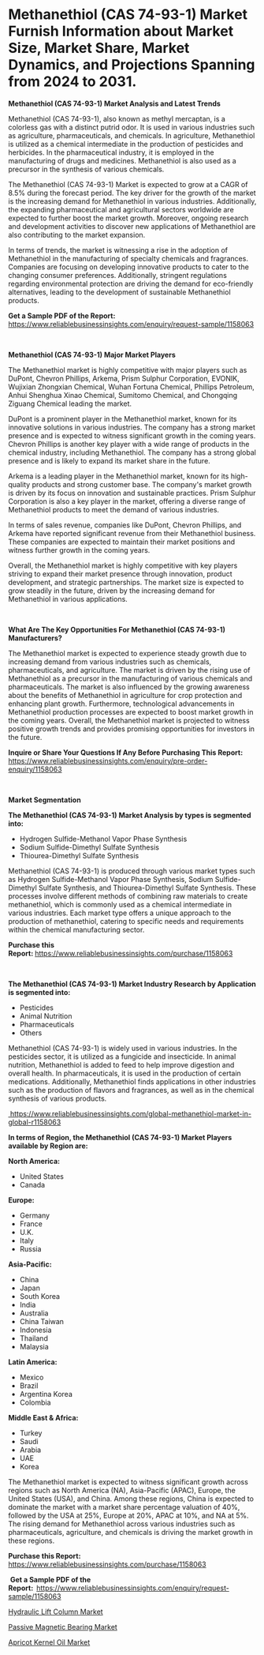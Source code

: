 <p><h1>Methanethiol (CAS 74-93-1) Market Furnish Information about Market Size, Market Share, Market Dynamics, and Projections Spanning from 2024 to 2031.</h1></p><p><strong>Methanethiol (CAS 74-93-1) Market Analysis and Latest Trends</strong></p>
<p><p>Methanethiol (CAS 74-93-1), also known as methyl mercaptan, is a colorless gas with a distinct putrid odor. It is used in various industries such as agriculture, pharmaceuticals, and chemicals. In agriculture, Methanethiol is utilized as a chemical intermediate in the production of pesticides and herbicides. In the pharmaceutical industry, it is employed in the manufacturing of drugs and medicines. Methanethiol is also used as a precursor in the synthesis of various chemicals.</p><p>The Methanethiol (CAS 74-93-1) Market is expected to grow at a CAGR of 8.5% during the forecast period. The key driver for the growth of the market is the increasing demand for Methanethiol in various industries. Additionally, the expanding pharmaceutical and agricultural sectors worldwide are expected to further boost the market growth. Moreover, ongoing research and development activities to discover new applications of Methanethiol are also contributing to the market expansion.</p><p>In terms of trends, the market is witnessing a rise in the adoption of Methanethiol in the manufacturing of specialty chemicals and fragrances. Companies are focusing on developing innovative products to cater to the changing consumer preferences. Additionally, stringent regulations regarding environmental protection are driving the demand for eco-friendly alternatives, leading to the development of sustainable Methanethiol products.</p></p>
<p><strong>Get a Sample PDF of the Report:&nbsp;</strong> <a href="https://www.reliablebusinessinsights.com/enquiry/request-sample/1158063">https://www.reliablebusinessinsights.com/enquiry/request-sample/1158063</a></p>
<p>&nbsp;</p>
<p><strong>Methanethiol (CAS 74-93-1) Major Market Players</strong></p>
<p><p>The Methanethiol market is highly competitive with major players such as DuPont, Chevron Phillips, Arkema, Prism Sulphur Corporation, EVONIK, Wujixian Zhongxian Chemical, Wuhan Fortuna Chemical, Phillips Petroleum, Anhui Shenghua Xinao Chemical, Sumitomo Chemical, and Chongqing Ziguang Chemical leading the market.</p><p>DuPont is a prominent player in the Methanethiol market, known for its innovative solutions in various industries. The company has a strong market presence and is expected to witness significant growth in the coming years. Chevron Phillips is another key player with a wide range of products in the chemical industry, including Methanethiol. The company has a strong global presence and is likely to expand its market share in the future.</p><p>Arkema is a leading player in the Methanethiol market, known for its high-quality products and strong customer base. The company's market growth is driven by its focus on innovation and sustainable practices. Prism Sulphur Corporation is also a key player in the market, offering a diverse range of Methanethiol products to meet the demand of various industries.</p><p>In terms of sales revenue, companies like DuPont, Chevron Phillips, and Arkema have reported significant revenue from their Methanethiol business. These companies are expected to maintain their market positions and witness further growth in the coming years.</p><p>Overall, the Methanethiol market is highly competitive with key players striving to expand their market presence through innovation, product development, and strategic partnerships. The market size is expected to grow steadily in the future, driven by the increasing demand for Methanethiol in various applications.</p></p>
<p>&nbsp;</p>
<p><strong>What Are The Key Opportunities For Methanethiol (CAS 74-93-1) Manufacturers?</strong></p>
<p><p>The Methanethiol market is expected to experience steady growth due to increasing demand from various industries such as chemicals, pharmaceuticals, and agriculture. The market is driven by the rising use of Methanethiol as a precursor in the manufacturing of various chemicals and pharmaceuticals. The market is also influenced by the growing awareness about the benefits of Methanethiol in agriculture for crop protection and enhancing plant growth. Furthermore, technological advancements in Methanethiol production processes are expected to boost market growth in the coming years. Overall, the Methanethiol market is projected to witness positive growth trends and provides promising opportunities for investors in the future.</p></p>
<p><strong>Inquire or Share Your Questions If Any Before Purchasing This Report:</strong> <a href="https://www.reliablebusinessinsights.com/enquiry/pre-order-enquiry/1158063">https://www.reliablebusinessinsights.com/enquiry/pre-order-enquiry/1158063</a></p>
<p>&nbsp;</p>
<p><strong>Market Segmentation</strong></p>
<p><strong>The Methanethiol (CAS 74-93-1) Market Analysis by types is segmented into:</strong></p>
<p><ul><li>Hydrogen Sulfide-Methanol Vapor Phase Synthesis</li><li>Sodium Sulfide-Dimethyl Sulfate Synthesis</li><li>Thiourea-Dimethyl Sulfate Synthesis</li></ul></p>
<p><p>Methanethiol (CAS 74-93-1) is produced through various market types such as Hydrogen Sulfide-Methanol Vapor Phase Synthesis, Sodium Sulfide-Dimethyl Sulfate Synthesis, and Thiourea-Dimethyl Sulfate Synthesis. These processes involve different methods of combining raw materials to create methanethiol, which is commonly used as a chemical intermediate in various industries. Each market type offers a unique approach to the production of methanethiol, catering to specific needs and requirements within the chemical manufacturing sector.</p></p>
<p><strong>Purchase this Report:&nbsp;</strong><a href="https://www.reliablebusinessinsights.com/purchase/1158063">https://www.reliablebusinessinsights.com/purchase/1158063</a></p>
<p>&nbsp;</p>
<p><strong>The Methanethiol (CAS 74-93-1) Market Industry Research by Application is segmented into:</strong></p>
<p><ul><li>Pesticides</li><li>Animal Nutrition</li><li>Pharmaceuticals</li><li>Others</li></ul></p>
<p><p>Methanethiol (CAS 74-93-1) is widely used in various industries. In the pesticides sector, it is utilized as a fungicide and insecticide. In animal nutrition, Methanethiol is added to feed to help improve digestion and overall health. In pharmaceuticals, it is used in the production of certain medications. Additionally, Methanethiol finds applications in other industries such as the production of flavors and fragrances, as well as in the chemical synthesis of various products.</p></p>
<p><a href="https://www.reliablebusinessinsights.com/global-methanethiol-market-in-global-r1158063">&nbsp;https://www.reliablebusinessinsights.com/global-methanethiol-market-in-global-r1158063</a></p>
<p><strong>In terms of Region, the Methanethiol (CAS 74-93-1) Market Players available by Region are:</strong></p>
<p>
    <p> <strong> North America: </strong>
        <ul>
            <li>United States</li>
            <li>Canada</li>
        </ul>
        </p> 
    <p> <strong> Europe: </strong>
        <ul>
            <li>Germany</li>
            <li>France</li>
            <li>U.K.</li>
            <li>Italy</li>
            <li>Russia</li>
        </ul>
        </p> 
    <p> <strong> Asia-Pacific: </strong>
        <ul>
            <li>China</li>
            <li>Japan</li>
            <li>South Korea</li>
            <li>India</li>
            <li>Australia</li>
            <li>China Taiwan</li>
            <li>Indonesia</li>
            <li>Thailand</li>
            <li>Malaysia</li>
        </ul>
        </p> 
    <p> <strong> Latin America: </strong>
        <ul>
            <li>Mexico</li>
            <li>Brazil</li>
            <li>Argentina Korea</li>
            <li>Colombia</li>
        </ul>
        </p> 
    <p> <strong> Middle East & Africa: </strong>
        <ul>
            <li>Turkey</li>
            <li>Saudi</li>
            <li>Arabia</li>
            <li>UAE</li>
            <li>Korea</li>
        </ul>
    </p>
    </p>
<p><p>The Methanethiol market is expected to witness significant growth across regions such as North America (NA), Asia-Pacific (APAC), Europe, the United States (USA), and China. Among these regions, China is expected to dominate the market with a market share percentage valuation of 40%, followed by the USA at 25%, Europe at 20%, APAC at 10%, and NA at 5%. The rising demand for Methanethiol across various industries such as pharmaceuticals, agriculture, and chemicals is driving the market growth in these regions.</p></p>
<p><strong>Purchase this Report: </strong><a href="https://www.reliablebusinessinsights.com/purchase/1158063">https://www.reliablebusinessinsights.com/purchase/1158063</a></p>
<p>&nbsp;<strong>Get a Sample PDF of the Report:&nbsp;&nbsp;</strong><a href="https://www.reliablebusinessinsights.com/enquiry/request-sample/1158063">https://www.reliablebusinessinsights.com/enquiry/request-sample/1158063</a></p>
<p><strong></strong></p>
<p><p><a href="https://github.com/hannahforsyth9786/Market-Research-Report-List-1/blob/main/hydraulic-lift-column-market.md">Hydraulic Lift Column Market</a></p><p><a href="https://github.com/belaayi865/Market-Research-Report-List-1/blob/main/passive-magnetic-bearing-market.md">Passive Magnetic Bearing Market</a></p><p><a href="https://github.com/daveutchsj/Market-Research-Report-List-1/blob/main/apricot-kernel-oil-market.md">Apricot Kernel Oil Market</a></p></p>